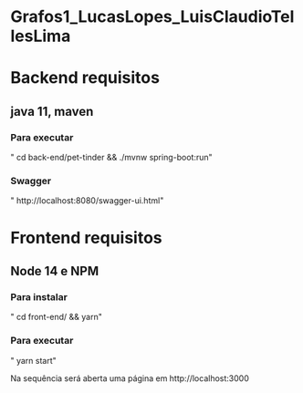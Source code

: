# Grafos1_LucasLopes_LuisClaudioTellesLima


# Backend requisitos

## java 11, maven

### Para executar
" cd back-end/pet-tinder && ./mvnw spring-boot:run"

### Swagger
" http://localhost:8080/swagger-ui.html" 



# Frontend requisitos

## Node 14 e NPM

### Para instalar
" cd front-end/ && yarn"

### Para executar
" yarn start"

Na sequência será aberta uma página em http://localhost:3000
